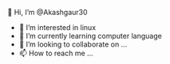  👋 Hi, I’m @Akashgaur30
- 👀 I’m interested in linux 
- 🌱 I’m currently learning computer language 
- 💞️ I’m looking to collaborate on ...
- 📫 How to reach me ...

<!---
Akashgaur30/Akashgaur30 is a ✨ special ✨ repository because its `README.md` (this file) appears on your GitHub profile.
You can click the Preview link to take a look at your changes.
--->
